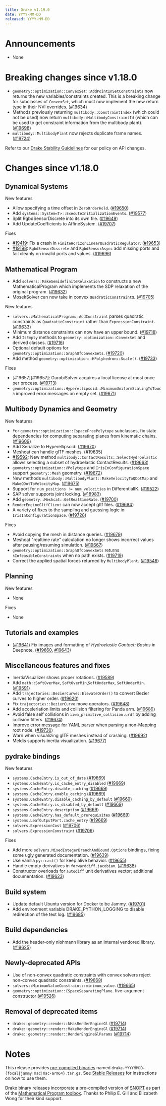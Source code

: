 ```yaml
---
title: Drake v1.19.0
date: YYYY-MM-DD
released: YYYY-MM-DD
---
```


# Announcements

* None

# Breaking changes since v1.18.0

* `geometry::optimization::ConvexSet::AddPointInSetConstraints` now returns the new variables/constraints created.  This is a breaking change for subclasses of `ConvexSet`, which must now implement the new return type in their NVI overrides. ([#19634][_#19634])
* Methods previously returning `multibody::ConstraintIndex` (which could not be used) now return `multibody::MultibodyConstraintId` (which can be used to get constraint information from the multibody plant). ([#19698][_#19698])
* `multibody::MultibodyPlant` now rejects duplicate frame names. ([#19724][_#19724])

Refer to our [Drake Stability Guidelines](/stable.html) for our policy
on API changes.

# Changes since v1.18.0

## Dynamical Systems

New features

* Allow specifying a time offset in `ZeroOrderHold`. ([#19650][_#19650])
* Add `systems::System<T>::ExecuteInitializationEvents`. ([#19577][_#19577])
* Split RgbdSensorDiscrete into its own file. ([#19649][_#19649])
* Add UpdateCoefficients to AffineSystem. ([#19707][_#19707])

Fixes

* [#19419][_#19419]: Fix a crash in `FiniteHorizonLinearQuadraticRegulator`. ([#19653][_#19653])
* [#19198][_#19198]: `RgbdSensorDiscrete` and `RgbdSensorAsync` add missing ports and fail cleanly on invalid ports and values. ([#19696][_#19696])

## Mathematical Program

* Add `solvers::MakeSemidefiniteRelaxation` to constructs a new MathematicalProgram which implements the SDP relaxation of the original program. ([#19632][_#19632])
* MosekSolver can now take in convex `QuadraticConstraint`s. ([#19705][_#19705])

New features

* `solvers::MathematicalProgram::AddConstraint` parses quadratic constraints as `QuadraticConstraint` rather than `ExpressionConstraint`. ([#19633][_#19633])
* Minimum distance constraints can now have an upper bound. ([#19718][_#19718])
* Add `IsEmpty` methods to `geometry::optimization::ConvexSet` and derived classes. ([#19716][_#19716])
* Optional default options for `geometry::optimization::GraphOfConvexSets`. ([#19720][_#19720])
* Add method `geometry::optimization::HPolyhedron::Scale()`. ([#19733][_#19733])

Fixes

* [#19657][#19657]: GurobiSolver acquires a local license at most once per process. ([#19713][_#19713])
* `geometry::optimization::Hyperellipsoid::MinimumUniformScalingToTouch` improved error messages on empty set. ([#19671][_#19671])

## Multibody Dynamics and Geometry

New features

* For `geometry::optimization::CspaceFreePolytope` subclasses, fix state dependencies for computing separating planes from kinematic chains. ([#19609][_#19609])
* Add Serialize to Hyperellipsoid. ([#19670][_#19670])
* Meshcat can handle glTF meshes. ([#19635][_#19635])
* [#19592][_#19592]: New method `multibody::ContactResults::SelectHydroelastic` allows selecting a subset of hydroelastic ContactResults. ([#19663][_#19663])
* `geometry::optimization::VPolytope` and `IrisInConfigurationSpace` support `geometry::Mesh` geometry. ([#19672][_#19672])
* New methods `multibody::MultibodyPlant::MakeVelocityToQDotMap` and `MakeQDotToVelocityMap`. ([#19675][_#19675])
* Support for `num_positions != num_velocities` in DifferentialIK. ([#19522][_#19522])
* SAP solver supports joint locking. ([#18983][_#18983])
* Add `geometry::Meshcat::GetRealtimeRate`. ([#19700][_#19700])
* `RenderEngineGltfClient` can now accept gltf files. ([#19684][_#19684])
* A variety of fixes to the sampling and guessing logic in `IrisInConfigurationSpace`. ([#19728][_#19728])

Fixes

* Avoid copying the mesh in distance queries. ([#19679][_#19679])
* Meshcat "realtime rate" calculation no longer shows incorrect values after pausing/resuming simulation. ([#19667][_#19667])
* `geometry::optimization::GraphOfConvexSets` returns `kInfeasibleConstraints` when no path exists. ([#19719][_#19719])
* Correct the applied spatial forces returned by `MultibodyPlant`. ([#19548][_#19548])

## Planning

New features

* None

Fixes

* None

## Tutorials and examples

* ([#19641][_#19641]) Fix images and formatting of _Hydroelastic Contact: Basics_ in Deepnote. ([#19660][_#19660], [#19643][_#19643])

## Miscellaneous features and fixes

* InertiaVisualizer shows proper rotations. ([#19589][_#19589])
* Add `math::SoftOverMax`, `SoftOverMin`,`SoftUnderMax`, `SoftUnderMin`. ([#19591][_#19591])
* Add `trajectories::BezierCurve::ElevateOrder()` to convert Bezier curves to higher order. ([#19620][_#19620])
* Fix `trajectories::BezierCurve` move operators. ([#19648][_#19648])
* Add accelerlation limits and collision filtering for Panda arm. ([#19689][_#19689])
* Avoid false self collisions in `iiwa_primitive_collision.urdf` by adding collision filters. ([#19674][_#19674])
* Improve error message for YAML parser when parsing a non-Mapping root node. ([#19730][_#19730])
* Warn when visualizing glTF meshes instead of crashing. ([#19692][_#19692])
* Meldis supports inertia visualization. ([#19677][_#19677])

## pydrake bindings

New features

* `systems.CacheEntry.is_out_of_date` ([#19669][_#19669])
* `systems.CacheEntry.is_cache_entry_disabled` ([#19669][_#19669])
* `systems.CacheEntry.disable_caching` ([#19669][_#19669])
* `systems.CacheEntry.enable_caching` ([#19669][_#19669])
* `systems.CacheEntry.disable_caching_by_default` ([#19669][_#19669])
* `systems.CacheEntry.is_disabled_by_default` ([#19669][_#19669])
* `systems.CacheEntry.description` ([#19669][_#19669])
* `systems.CacheEntry.has_default_prerequisites` ([#19669][_#19669])
* `systems.LeafOutputPort.cache_entry` ([#19669][_#19669])
* `solvers.ExpressionCost` ([#19706][_#19706])
* `solvers.ExpressionConstraint` ([#19706][_#19706])

Fixes

* Add more `solvers.MixedIntegerBranchAndBound.Options` bindings, fixing some ugly generated documentation. ([#19639][_#19639])
* Use vanilla `py::cast()` for keep alive behavior. ([#19655][_#19655])
* Handle empty derivatives in `forwarddiff.jacobian`. ([#19638][_#19638])
* Constructor overloads for `autodiff` unit derivatives vector; additional documentation. ([#19623][_#19623])

## Build system

* Update default Ubuntu version for Docker to be Jammy. ([#19701][_#19701])
* Add environment variable DRAKE_PYTHON_LOGGING to disable redirection of the
  text log. ([#19685][_#19685])

## Build dependencies

* Add the header-only nlohmann library as an internal vendored library. ([#19625][_#19625])

## Newly-deprecated APIs

* Use of non-convex quadratic constraints with convex solvers reject non-convex quadratic constraints. ([#19668][_#19668])
* `solvers::MinimumValueConstraint::minimum_value`. ([#19665][_#19665])
* `geometry::optimization::CSpaceSeparatingPlane`. five-argument constructor ([#19526][_#19526])

## Removal of deprecated items

* `drake::geometry::render::kHasRenderEngineGl` ([#19714][_#19714])
* `drake::geometry::render::MakeRenderEngineGl` ([#19714][_#19714])
* `drake::geometry::render::RenderEngineGlParams` ([#19714][_#19714])

# Notes

This release provides [pre-compiled binaries](https://github.com/RobotLocomotion/drake/releases/tag/v1.19.0) named
``drake-YYYYMMDD-{focal|jammy|mac|mac-arm64}.tar.gz``. See [Stable Releases](/from_binary.html#stable-releases) for instructions on how to use them.

Drake binary releases incorporate a pre-compiled version of [SNOPT](https://ccom.ucsd.edu/~optimizers/solvers/snopt/) as part of the
[Mathematical Program toolbox](https://drake.mit.edu/doxygen_cxx/group__solvers.html). Thanks to
Philip E. Gill and Elizabeth Wong for their kind support.

<!-- <begin issue links> -->
[_#18983]: https://github.com/RobotLocomotion/drake/pull/18983
[_#19198]: https://github.com/RobotLocomotion/drake/pull/19198
[_#19419]: https://github.com/RobotLocomotion/drake/pull/19419
[_#19522]: https://github.com/RobotLocomotion/drake/pull/19522
[_#19526]: https://github.com/RobotLocomotion/drake/pull/19526
[_#19548]: https://github.com/RobotLocomotion/drake/pull/19548
[_#19577]: https://github.com/RobotLocomotion/drake/pull/19577
[_#19589]: https://github.com/RobotLocomotion/drake/pull/19589
[_#19591]: https://github.com/RobotLocomotion/drake/pull/19591
[_#19592]: https://github.com/RobotLocomotion/drake/pull/19592
[_#19609]: https://github.com/RobotLocomotion/drake/pull/19609
[_#19620]: https://github.com/RobotLocomotion/drake/pull/19620
[_#19623]: https://github.com/RobotLocomotion/drake/pull/19623
[_#19625]: https://github.com/RobotLocomotion/drake/pull/19625
[_#19632]: https://github.com/RobotLocomotion/drake/pull/19632
[_#19633]: https://github.com/RobotLocomotion/drake/pull/19633
[_#19634]: https://github.com/RobotLocomotion/drake/pull/19634
[_#19635]: https://github.com/RobotLocomotion/drake/pull/19635
[_#19638]: https://github.com/RobotLocomotion/drake/pull/19638
[_#19639]: https://github.com/RobotLocomotion/drake/pull/19639
[_#19641]: https://github.com/RobotLocomotion/drake/pull/19641
[_#19643]: https://github.com/RobotLocomotion/drake/pull/19643
[_#19648]: https://github.com/RobotLocomotion/drake/pull/19648
[_#19649]: https://github.com/RobotLocomotion/drake/pull/19649
[_#19650]: https://github.com/RobotLocomotion/drake/pull/19650
[_#19653]: https://github.com/RobotLocomotion/drake/pull/19653
[_#19655]: https://github.com/RobotLocomotion/drake/pull/19655
[_#19660]: https://github.com/RobotLocomotion/drake/pull/19660
[_#19663]: https://github.com/RobotLocomotion/drake/pull/19663
[_#19665]: https://github.com/RobotLocomotion/drake/pull/19665
[_#19667]: https://github.com/RobotLocomotion/drake/pull/19667
[_#19668]: https://github.com/RobotLocomotion/drake/pull/19668
[_#19669]: https://github.com/RobotLocomotion/drake/pull/19669
[_#19670]: https://github.com/RobotLocomotion/drake/pull/19670
[_#19671]: https://github.com/RobotLocomotion/drake/pull/19671
[_#19672]: https://github.com/RobotLocomotion/drake/pull/19672
[_#19674]: https://github.com/RobotLocomotion/drake/pull/19674
[_#19675]: https://github.com/RobotLocomotion/drake/pull/19675
[_#19677]: https://github.com/RobotLocomotion/drake/pull/19677
[_#19679]: https://github.com/RobotLocomotion/drake/pull/19679
[_#19684]: https://github.com/RobotLocomotion/drake/pull/19684
[_#19685]: https://github.com/RobotLocomotion/drake/pull/19685
[_#19689]: https://github.com/RobotLocomotion/drake/pull/19689
[_#19692]: https://github.com/RobotLocomotion/drake/pull/19692
[_#19696]: https://github.com/RobotLocomotion/drake/pull/19696
[_#19698]: https://github.com/RobotLocomotion/drake/pull/19698
[_#19700]: https://github.com/RobotLocomotion/drake/pull/19700
[_#19701]: https://github.com/RobotLocomotion/drake/pull/19701
[_#19705]: https://github.com/RobotLocomotion/drake/pull/19705
[_#19706]: https://github.com/RobotLocomotion/drake/pull/19706
[_#19707]: https://github.com/RobotLocomotion/drake/pull/19707
[_#19713]: https://github.com/RobotLocomotion/drake/pull/19713
[_#19714]: https://github.com/RobotLocomotion/drake/pull/19714
[_#19716]: https://github.com/RobotLocomotion/drake/pull/19716
[_#19718]: https://github.com/RobotLocomotion/drake/pull/19718
[_#19719]: https://github.com/RobotLocomotion/drake/pull/19719
[_#19720]: https://github.com/RobotLocomotion/drake/pull/19720
[_#19724]: https://github.com/RobotLocomotion/drake/pull/19724
[_#19728]: https://github.com/RobotLocomotion/drake/pull/19728
[_#19730]: https://github.com/RobotLocomotion/drake/pull/19730
[_#19733]: https://github.com/RobotLocomotion/drake/pull/19733
<!-- <end issue links> -->

<!--
  Current oldest_commit 381370dced7e311343a034ca881247c621ae0061 (exclusive).
  Current newest_commit db9aea589dd54169779bc8328b2d0ed7c382128b (inclusive).
-->
